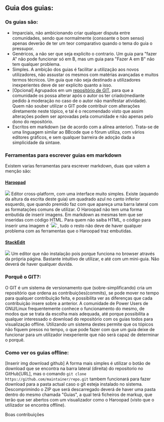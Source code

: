 ## Guia dos guias:
### **Os guias são:**
- Imparciais, não ambicionando criar qualquer disputa entre comunidades, sendo que normalmente (consoante o bom senso) apenas deverão de ter um teor comparativo quando o tema do guia o pressupor.
- Genéricos, a não ser que seja explicito o contrario. Um guia para "fazer A" não pode funcionar só em B, mas um guia para "Fazer A em B" não tem qualquer problema.
- Simples. A ambição dos guias é facilitar a utilização aos novos utilizadores, não assustar os mesmos com matérias avançadas e muitos termos técnicos. Um guia que não seja destinado a utilizadores inexperientes deve de ser explicito quanto a isso.
- [Opcional] Agrupados em um [repositório de GIT](https://github.com/SirOfTheRepo/zwame-guias-linux/), para que a comunidade os possa alterar após o autor os ter criado(mediante pedido à moderação no caso de o autor não manifestar atividade). Quem não souber utilizar o GIT pode contribuir com alterações diretamente neste tópico, e tal é o recomendado visto que assim alterações podem ser aprovadas pela comunidade e não apenas pelo dono do repositório.
- Escritos em markdown (se de acordo com a alínea anterior). Trata-se de uma linguagem similar ao BBcode que o fórum utiliza, com vários editores gráficos, e sem qualquer barreira de adoção dada a simplicidade da sintaxe.

### **Ferramentas para escrever guias em markdown**
Existem varias ferramentas para escrever markdown, duas que valem a menção são:
#### [Haroopad](http://pad.haroopress.com/)
<img src="https://i.stack.imgur.com/wu5gF.png"/>
Editor cross-platform, com uma interface muito simples.
Existe (aquando da altura da escrita deste guia) um quadrado azul no canto inferior esquerdo, que quando premido faz com que apareça uma barra lateral com as formatações comuns de utilizar.
O Haroopad não tem uma forma embutida de inserir imagens. Em markdown as mesmas tem que ser inseridas com código HTML. Para quem não saiba HTML, o código para inserir uma imagem é `<img src="http://link.para.a.imagem">`, tudo o resto não deve de haver qualquer problema com as ferramentas que o Haroopad traz embutidas.

#### [StackEdit](https://stackedit.io/)
<img src="https://stackedit-beta.herokuapp.com/res-min/img/logo-promo-128.png">
Um editor que não instalação pois porque funciona no browser através da própria página.
Bastante intuitivo de utilizar, e até com um mini-guia. Não deverá de haver qualquer duvida.

### **Porquê o GIT?:**
O GIT é um sistema de versionamento que (sobre-simplificando) cria um repositório que ordena as contribuições(commits), se pode mover no tempo para qualquer contribuição feita, e possibilita ver as diferenças que cada contribuição insere sobre a anterior.
A comunidade de Power Users de GNU/Linux frequentemente conhece o funcionamento do mesmo, de modos que se trata da escolha mais adequada, até porque possibilita a qualquer interessado o download do repositório com os guias todos para visualização offline.
Utilizando um sistema destes permite que os tópicos não fiquem presos no tempo, o que pode fazer com que um guia deixe de funcionar para um utilizador inexperiente que não será capaz de determinar o porquê.

### **Como ver os guias offline:**
[Inserir img download github]
A forma mais simples é utilizar o botão de download que se encontra na barra lateral (direita) do repositorio no GitHub[URL], mas o comando `git clone https://github.com/maintainer/repo.git` tambem funcionará para fazer download para a pasta actual caso o git esteja instalado no sistema.
Descomprimindo o ZIP que será descarregado deverá de haver uma pasta dentro do mesmo chamada "Guias", a qual terá ficheiros de markup, que terão que ser abertos com um visualizador como o Haroopad (visto que o utilizador se encontra offline).

Boas contribuições